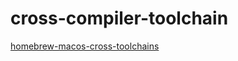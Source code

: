 # cross-compiler-toolchain

[homebrew-macos-cross-toolchains](https://github.com/messense/homebrew-macos-cross-toolchains)
